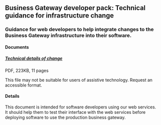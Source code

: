 ## Business Gateway developer pack: Technical guidance for infrastructure change
### Guidance for web developers to help integrate changes to the Business Gateway infrastructure into their software.
#### Documents
##### [Technical details of change](../../pdfs/Technical_details_of_change.pdf)
PDF, 223KB, 11 pages

This file may not be suitable for users of assistive technology. Request an accessible format.

#### Details
This document is intended for software developers using our web services. It should help them to test their interface with the web services before deploying software to use the production business gateway.